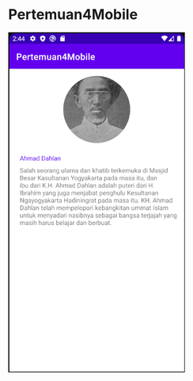 # Pertemuan4Mobile

![View](https://github.com/soffandluffy/Pertemuan4Mobile/blob/master/SS/SS.png)
